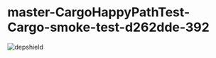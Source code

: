 # master-CargoHappyPathTest-Cargo-smoke-test-d262dde-392

![depshield](https://ci.dev.depshield.sonatype.org/badges/depshield-ci/master-CargoHappyPathTest-Cargo-smoke-test-d262dde-392/depshield.svg)